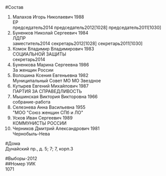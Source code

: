 #Состав  
1. Малахов Игорь Николаевич 1988  
    ЕР  
    председатель2014 председатель2012[1028] председатель2011[1030]  
2. Буненков Николай Сергеевич 1984  
    ЛДПР  
    заместитель2014 секретарь2012[1028] секретарь2011[1030]  
3. Комок Владимир Владимирович 1983  
    СОЦИАЛЬНОЙ ЗАЩИТЫ  
    секретарь2014  
4. Буненкова Марина Сергеевна 1986  
    За женщин России  
5. Волошина Ксения Евгеньевна 1982  
    Муниципальный Совет МО МО Звездное  
6. Кутырев Евгений Михайлович 1987  
    ПАРТИЯ ЗА СПРАВЕДЛИВОСТЬ  
7. Мышинская Виктория Викторовна 1966  
    собрание-работа  
8. Селезнева Анна Васильевна 1955  
    "МОО "Союз женщин СПб и ЛО"  
9. Усков Иван Сергеевич 1989  
    КОММУНИСТЫ РОССИИ  
10. Черников Дмитрий Александрович 1981  
    Чернобыль-Нева  
  
#Дома  
Дунайский пр., д. 5; 7; 7, корп.З  
  
#Выборы-2012  
##Номер УИК  
1071  
